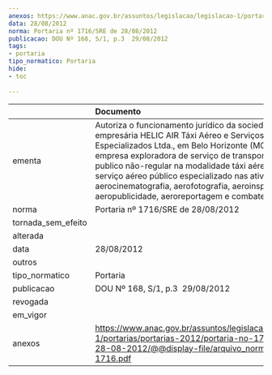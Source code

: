 ```yaml
---
anexos: https://www.anac.gov.br/assuntos/legislacao/legislacao-1/portarias/portarias-2012/portaria-no-1716-sre-de-28-08-2012/@@display-file/arquivo_norma/PA2012-1716.pdf
data: 28/08/2012
norma: Portaria nº 1716/SRE de 28/08/2012
publicacao: DOU Nº 168, S/1, p.3  29/08/2012
tags:
- portaria
tipo_normatico: Portaria
hide: 
- toc 
 
---
```


|                    | Documento                                                                                                                                                                                                                                                                                                                                                                                                            |
|:-------------------|:---------------------------------------------------------------------------------------------------------------------------------------------------------------------------------------------------------------------------------------------------------------------------------------------------------------------------------------------------------------------------------------------------------------------|
| ementa             | Autoriza o funcionamento jurídico da sociedade empresária HELIC AIR Táxi Aéreo e Serviços Aéreos Especializados Ltda., em Belo Horizonte (MG), como empresa exploradora de serviço de transporte aéreo publico não-regular na modalidade táxi aéreo e de serviço aéreo público especializado nas atividades aerocinematografia, aerofotografia, aeroinspeção, aeropublicidade, aeroreportagem e combate a incêndios. |
| norma              | Portaria nº 1716/SRE de 28/08/2012                                                                                                                                                                                                                                                                                                                                                                                   |
| tornada_sem_efeito |                                                                                                                                                                                                                                                                                                                                                                                                                      |
| alterada           |                                                                                                                                                                                                                                                                                                                                                                                                                      |
| data               | 28/08/2012                                                                                                                                                                                                                                                                                                                                                                                                           |
| outros             |                                                                                                                                                                                                                                                                                                                                                                                                                      |
| tipo_normatico     | Portaria                                                                                                                                                                                                                                                                                                                                                                                                             |
| publicacao         | DOU Nº 168, S/1, p.3  29/08/2012                                                                                                                                                                                                                                                                                                                                                                                     |
| revogada           |                                                                                                                                                                                                                                                                                                                                                                                                                      |
| em_vigor           |                                                                                                                                                                                                                                                                                                                                                                                                                      |
| anexos             | https://www.anac.gov.br/assuntos/legislacao/legislacao-1/portarias/portarias-2012/portaria-no-1716-sre-de-28-08-2012/@@display-file/arquivo_norma/PA2012-1716.pdf                                                                                                                                                                                                                                                    |